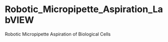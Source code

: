 Robotic_Micropipette_Aspiration_LabVIEW
=======================================

Robotic Micropipette Aspiration of Biological Cells